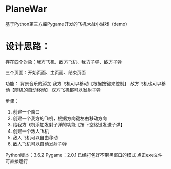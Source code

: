 # PlaneWar
基于Python第三方库Pygame开发的飞机大战小游戏（demo）


# 设计思路：
存在四个对象：我方飞机、敌方飞机、我方子弹、敌方子弹

三个页面：开始页面、主页面、结束页面

功能：
背景音乐的添加
我方飞机可以移动【根据按键来控制】
敌方飞机也可以移动【随机的自动移动】
双方飞机都可以发射子弹

步骤：
1. 创建一个窗口
2. 创建一个我方的飞机，根据方向键左右移动方向
3. 给我方飞机添加发射子弹的功能【按下空格键发送子弹】
4. 创建一个敌人飞机
5. 敌人飞机可以自由移动
6. 敌人飞机可以自动发射子弹



Python版本：3.6.2 
Pygame：2.0.1
已经打包好不带黑窗口的模式
点击exe文件可直接运行





